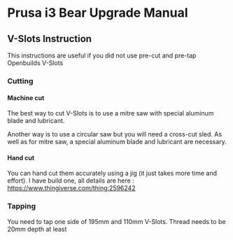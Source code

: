 # Prusa i3 Bear Upgrade Manual

## V-Slots Instruction

This instructions are useful if you did not use pre-cut and pre-tap Openbuilds V-Slots

### Cutting

#### Machine cut

The best way to cut V-Slots is to use a mitre saw with special aluminum blade and lubricant.

Another way is to use a circular saw but you will need a cross-cut sled. As well as for mitre saw, a special aluminum blade and lubricant are necessary.

#### Hand cut

You can hand cut them accurately using a jig (it just takes more time and effort). I have build one, all details are here : https://www.thingiverse.com/thing:2596242


### Tapping

You need to tap one side of 195mm and 110mm V-Slots. Thread needs to be 20mm depth at least